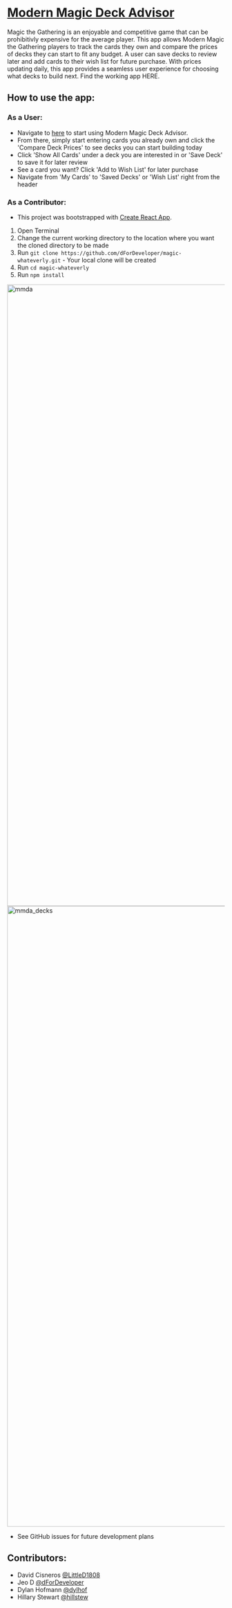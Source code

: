 # [Modern Magic Deck Advisor](https://dfordeveloper.github.io/magic-whateverly/)

Magic the Gathering is an enjoyable and competitive game that can be prohibitivly expensive for the average player. 
This app allows Modern Magic the Gathering players to track the cards they own and compare the prices of decks they
can start to fit any budget.  A user can save decks to review later and add cards to their wish list for future 
purchase. With prices updating daily, this app provides a seamless user experience for choosing what decks to build 
next. Find the working app HERE.

## How to use the app:
  ### As a User:
  - Navigate to [here](https://dfordeveloper.github.io/magic-whateverly/) to start using Modern Magic Deck Advisor.
  - From there, simply start entering cards you already own and click the 'Compare Deck Prices' to see decks you can
    start building today
  - Click 'Show All Cards' under a deck you are interested in or 'Save Deck' to save it for later review
  - See a card you want? Click 'Add to Wish List' for later purchase
  - Navigate from 'My Cards' to 'Saved Decks' or 'Wish List' right from the header
  
  ### As a Contributor: 
  - This project was bootstrapped with [Create React App](https://github.com/facebook/create-react-app).
  1. Open Terminal
  2. Change the current working directory to the location where you want the cloned directory to be made
  3. Run `git clone https://github.com/dForDeveloper/magic-whateverly.git` - Your local clone will be created
  4. Run `cd magic-whateverly`
  5. Run `npm install`

<img width="1436" alt="mmda" src="https://user-images.githubusercontent.com/37079656/50623609-dae7f100-0ed4-11e9-8a51-39db1a97e5e4.png">

<img width="1434" alt="mmda_decks" src="https://user-images.githubusercontent.com/37079656/50623623-04088180-0ed5-11e9-8b1e-67f0412267c5.png">

- See GitHub issues for future development plans

## Contributors:
- David Cisneros [@LittleD1808](https://github.com/littled1808)
- Jeo D [@dForDeveloper](https://github.com/dForDeveloper)
- Dylan Hofmann [@dylhof](https://github.com/dylhof)
- Hillary Stewart [@hillstew](https://github.com/hillstew)

